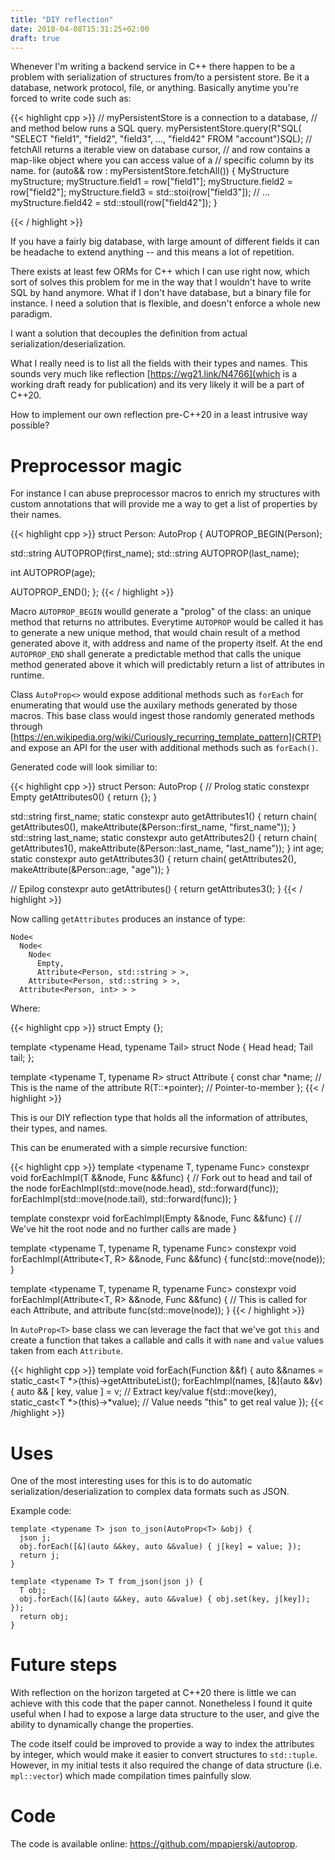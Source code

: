 ```yaml
---
title: "DIY reflection"
date: 2018-04-08T15:31:25+02:00
draft: true
---
```


Whenever I'm writing a backend service in C++ there happen to be a problem with serialization of structures from/to a persistent store. Be it a database, network protocol, file, or anything. Basically anytime you're forced to write code such as:


{{< highlight cpp >}}
// myPersistentStore is a connection to a database,
// and method below runs a SQL query.
myPersistentStore.query(R"SQL(
  "SELECT "field1", "field2", "field3", ..., "field42"
  FROM "account")SQL);
// fetchAll returns a iterable view on database cursor,
// and row contains a map-like object where you can access value of a
// specific column by its name.
for (auto&& row : myPersistentStore.fetchAll()) {
  MyStructure myStructure;
  myStructure.field1 = row["field1"];
  myStructure.field2 = row["field2"];
  myStructure.field3 = std::stoi(row["field3"]);
  // ...
  myStructure.field42 = std::stoull(row["field42"]);
}

{{< / highlight >}}

If you have a fairly big database, with large amount of different fields it can be headache to extend anything -- and this means a lot of repetition.

There exists at least few ORMs for C++ which I can use right now, which sort of solves this problem for me in the way that I wouldn't have to write SQL by hand anymore. What if I don't have database, but a binary file for instance. I need a solution that is flexible, and doesn't enforce a whole new paradigm.

I want a solution that decouples the definition from actual serialization/deserialization.

What I really need is to list all the fields with their types and names. This sounds very much like reflection [https://wg21.link/N4766](which is a working draft ready for publication) and its very likely it will be a part of C++20.

How to implement our own reflection pre-C++20 in a least intrusive way possible?

# Preprocessor magic

For instance I can abuse preprocessor macros to enrich my structures with custom annotations that will provide me a way to get a list of properties by their names.

{{< highlight cpp >}}
struct Person: AutoProp<Person> {
  AUTOPROP_BEGIN(Person);

  std::string AUTOPROP(first_name);
  std::string AUTOPROP(last_name);

  int AUTOPROP(age);

  AUTOPROP_END();
};
{{< / highlight >}}

Macro `AUTOPROP_BEGIN` woulld generate a "prolog" of the class: an unique method that returns no attributes. Everytime `AUTOPROP` would be called it has to generate a new unique method, that would chain result of a method generated above it, with address and name of the property itself. At the end `AUTOPROP_END` shall generate a predictable method that calls the unique method generated above it which will predictably return a list of attributes in runtime.

Class `AutoProp<>` would expose additional methods such as `forEach` for enumerating that would use the auxilary methods generated by those macros. This base class would ingest those randomly generated methods through [https://en.wikipedia.org/wiki/Curiously_recurring_template_pattern](CRTP) and expose an API for the user with additional methods such as `forEach()`. 



Generated code will look similiar to:

{{< highlight cpp >}}
struct Person: AutoProp<Person> {
// Prolog
static constexpr Empty getAttributes0() { return {}; }

std::string first_name;
static constexpr auto getAttributes1() {
  return chain(
    getAttributes0(),
    makeAttribute(&Person::first_name, "first_name")); }
std::string last_name;
static constexpr auto getAttributes2() {
  return chain(
    getAttributes1(),
    makeAttribute(&Person::last_name, "last_name")); }
int age;
static constexpr auto getAttributes3() {
  return chain(
    getAttributes2(),
    makeAttribute(&Person::age, "age")); }

// Epilog
constexpr auto getAttributes() { return getAttributes3(); }
{{< / highlight >}}

Now calling `getAttributes` produces an instance of type:

```
Node<
  Node<
    Node<
      Empty,
      Attribute<Person, std::string > >,
    Attribute<Person, std::string > >,
  Attribute<Person, int> > >
```

Where:

{{< highlight cpp >}}
struct Empty {};

template <typename Head, typename Tail> struct Node {
  Head head;
  Tail tail;
};

template <typename T, typename R> struct Attribute {
  const char *name; // This is the name of the attribute
  R(T::*pointer); // Pointer-to-member
};
{{< / highlight >}}

This is our DIY reflection type that holds all the information of attributes, their types, and names.

This can be enumerated with a simple recursive function:

{{< highlight cpp >}}
template <typename T, typename Func>
constexpr void forEachImpl(T &&node, Func &&func) {
  // Fork out to head and tail of the node
  forEachImpl(std::move(node.head), std::forward<Func>(func));
  forEachImpl(std::move(node.tail), std::forward<Func>(func));
}

template <typename Func>
constexpr void forEachImpl(Empty &&node, Func &&func) {
  // We've hit the root node and no further calls are made
}

template <typename T, typename R, typename Func>
constexpr void forEachImpl(Attribute<T, R> &&node, Func &&func) {
  func(std::move(node));
}

template <typename T, typename R, typename Func>
constexpr void forEachImpl(Attribute<T, R> &&node, Func &&func) {
  // This is called for each Attribute, and attribute 
  func(std::move(node));
}
{{< / highlight >}}

In `AutoProp<T>` base class we can leverage the fact that we've got `this` and create a function that takes a callable and calls it with `name` and `value` values taken from each `Attribute`.

{{< highlight cpp >}}
template <typename Function> void forEach(Function &&f) {
  auto &&names = static_cast<T *>(this)->getAttributeList();
  forEachImpl(names, [&](auto &&v) {
    auto && [ key, value ] = v; // Extract key/value
    f(std::move(key), static_cast<T *>(this)->*value); // Value needs "this" to get real value
  });
{{< /highlight >}}

# Uses

One of the most interesting uses for this is to do automatic serialization/deserialization to complex data formats such as JSON. 

Example code:

```
template <typename T> json to_json(AutoProp<T> &obj) {
  json j;
  obj.forEach([&](auto &&key, auto &&value) { j[key] = value; });
  return j;
}

template <typename T> T from_json(json j) {
  T obj;
  obj.forEach([&](auto &&key, auto &&value) { obj.set(key, j[key]); });
  return obj;
}
```

# Future steps

With reflection on the horizon targeted at C++20 there is little we can achieve with this code that the paper cannot. Nonetheless I found it quite useful when I had to expose a large data structure to the user, and give the ability to dynamically change the properties.

The code itself could be improved to provide a way to index the attributes by integer, which would make it easier to convert structures to `std::tuple`. However, in my initial tests it also required the change of data structure (i.e. `mpl::vector`) which made compilation times painfully slow.

# Code

The code is available online: https://github.com/mpapierski/autoprop.